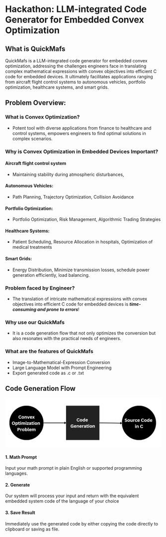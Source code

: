 # Hackathon: LLM-integrated Code Generator for Embedded Convex Optimization

## What is QuickMafs
QuickMafs is a LLM-integrated code generator for embedded convex optimization, addressing the challenges engineers face in translating complex mathematical expressions with convex objectives into efficient C code for embedded devices. It ultimately facilitates applications ranging from aircraft flight control systems to autonomous vehicles, portfolio optimization, healthcare systems, and smart grids.
## Problem Overview:
### What is Convex Optimization?
- Potent tool with diverse applications from finance to healthcare and control systems, empowers engineers to find optimal solutions in complex scenarios. 
### Why is Convex Optimization in Embedded Devices Important?
#### Aircraft flight control system
- Maintaining stability during atmospheric disturbances, 
#### Autonomous Vehicles:
- Path Planning, Trajectory Optimization, Collision Avoidance   
#### Portfolio Optimization:
- Portfolio Optimization, Risk Management, Algorithmic Trading Strategies
#### Healthcare Systems:
- Patient Scheduling, Resource Allocation in hospitals, Optimization of medical treatments
#### Smart Grids:
- Energy Distribution, Minimize transmission losses, schedule power generation efficiently, load balancing.   
### Problem faced by Engineer?
- The translation of intricate mathematical expressions with convex objectives into efficient C code for embedded devices is ***time-consuming and prone to errors***!
### Why use our QuickMafs
- It is a code generation flow that not only optimizes the conversion but also resonates with the practical needs of engineers. 
### What are the features of QuickMafs
- Image-to-Mathematical-Expression Conversion    
- Large Language Model with Prompt Engineering    
- Export generated code as .c or .txt    


## Code Generation Flow
![Untitled](./img/canva.png)

#### 1. Math Prompt
Input your math prompt in plain English or supported programming languages.
#### 2. Generate
Our system will process your input and return with the equivalent embedded system code of the language of your choice
#### 3. Save Result
Immediately use the generated code by either copying the code directly to clipboard or saving as file.
